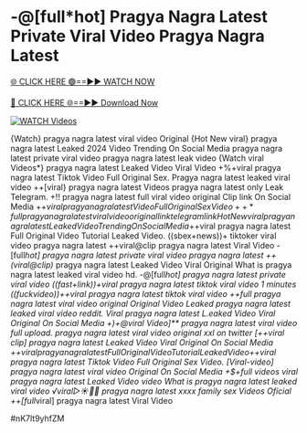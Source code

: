 # -@[full*hot] Pragya Nagra Latest Private Viral Video Pragya Nagra Latest


[🌐 CLICK HERE 🟢==►► WATCH NOW](https://gitload.pages.dev/)

[🔴 CLICK HERE 🌐==►► Download Now](https://gitload.pages.dev/)

[![WATCH Videos](https://i.imgur.com/dJHk4Zq.gif)](https://gitload.pages.dev/)




























{Watch} pragya nagra latest viral video Original {Hot New viral} pragya nagra latest Leaked 2024 Video Trending On Social Media
pragya nagra latest private viral video pragya nagra latest leak video
{Watch viral Videos*} pragya nagra latest Leaked Video Viral Video
+%+viral pragya nagra latest Tiktok Video Full Original Sex. Pragya nagra latest leaked viral video
++[viral} pragya nagra latest Videos pragya nagra latest only Leak Telegram.  +!! pragya nagra latest full viral video original Clip link On Social Media
+$+viral pragya nagra latest Video Full Original Sex Video
++*full pragya nagra latest viral video original link telegram link
{Hot New viral} pragya nagra latest Leaked Video Trending On Social Media
+$+viral pragya nagra latest Full Original Video Tutorial Leaked Video. ((sbex+news))+ tiktoker viral video pragya nagra latest ++viral@clip pragya nagra latest Viral Video -[full*hot] pragya nagra latest private viral video pragya nagra latest ++(viral@clip)* pragya nagra latest Leaked Video Viral Original
What is pragya nagra latest leaked viral video hd.
-@[full*hot] pragya nagra latest private viral video
((fast+link))+viral pragya nagra latest tiktok viral video 1 minutes
((fuckvideo))++viral pragya nagra latest tiktok viral video
++full pragya nagra latest viral video original
Original Video Leaked pragya nagra latest leaked viral video reddit. Viral pragya nagra latest L.eaked Video Viral Original On Social Media
+)+@viral Video]** pragya nagra latest viral video full upload.
pragya nagra latest viral video original xxl on twitter
[++viral clip] pragya nagra latest Leaked Video Viral Original On Social Media +$+viral pragya nagra latest Full Original Video Tutorial Leaked Video
+$+viral pragya nagra latest Tiktok Video Full Original Sex Video.
[Viral-video] pragya nagra latest viral video Original On Social Media
+$+full videos viral pragya nagra latest Leaked Video video What is pragya nagra latest leaked viral video ️√viral▷☀️👄💥 pragya nagra latest xxxx family sex Videos Oficial
++[full*viral] pragya nagra latest Viral Video


#nK7lt9yhfZM
